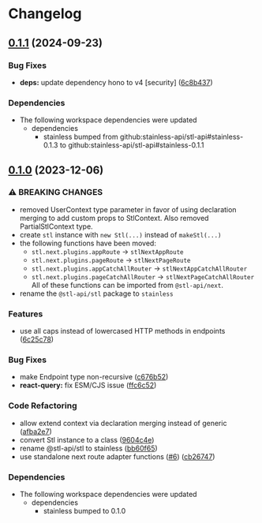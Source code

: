 # Changelog

## [0.1.1](https://github.com/stainless-api/stl-api/compare/next-v0.1.0...next-v0.1.1) (2024-09-23)


### Bug Fixes

* **deps:** update dependency hono to v4 [security] ([6c8b437](https://github.com/stainless-api/stl-api/commit/6c8b437fb86c9674cbcf6abe6bdd02253d584187))


### Dependencies

* The following workspace dependencies were updated
  * dependencies
    * stainless bumped from github:stainless-api/stl-api#stainless-0.1.3 to github:stainless-api/stl-api#stainless-0.1.1

## [0.1.0](https://github.com/stainless-api/stl-api/compare/next-v0.0.3...next-v0.1.0) (2023-12-06)

### ⚠ BREAKING CHANGES

- removed UserContext type parameter in favor of using declaration merging to add custom props to StlContext. Also removed PartialStlContext type.
- create `stl` instance with `new Stl(...)` instead of `makeStl(...)`
- the following functions have been moved:
  - `stl.next.plugins.appRoute` -> `stlNextAppRoute`
  - `stl.next.plugins.pageRoute` -> `stlNextPageRoute`
  - `stl.next.plugins.appCatchAllRouter` -> `stlNextAppCatchAllRouter`
  - `stl.next.plugins.pageCatchAllRouter` -> `stlNextPageCatchAllRouter`
    All of these functions can be imported from `@stl-api/next`.
- rename the `@stl-api/stl` package to `stainless`

### Features

- use all caps instead of lowercased HTTP methods in endpoints ([6c25c78](https://github.com/stainless-api/stl-api/commit/6c25c78e54dd4e0b3008bed22ef235e441d56dca))

### Bug Fixes

- make Endpoint type non-recursive ([c676b52](https://github.com/stainless-api/stl-api/commit/c676b52b62357843d1d98a7f0a737f9528793daa))
- **react-query:** fix ESM/CJS issue ([ffc6c52](https://github.com/stainless-api/stl-api/commit/ffc6c526f017e892100a7de4370af2134d83d514))

### Code Refactoring

- allow extend context via declaration merging instead of generic ([afba2e7](https://github.com/stainless-api/stl-api/commit/afba2e7156013bdccfb887c6a9f5281b3db9e54d))
- convert Stl instance to a class ([9604c4e](https://github.com/stainless-api/stl-api/commit/9604c4ed9fad41e885ab08c3c5108a5ea227458e))
- rename @stl-api/stl to stainless ([bb60f65](https://github.com/stainless-api/stl-api/commit/bb60f6508fa6e1bc4e8acd141a818ee797948a82))
- use standalone next route adapter functions ([#6](https://github.com/stainless-api/stl-api/issues/6)) ([cb26747](https://github.com/stainless-api/stl-api/commit/cb26747850ec6dd93e78377b5bf61fc5433d69f7))

### Dependencies

- The following workspace dependencies were updated
  - dependencies
    - stainless bumped to 0.1.0
